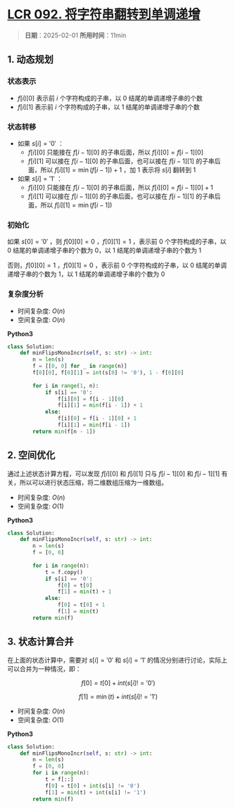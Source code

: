 # [LCR 092. 将字符串翻转到单调递增](https://leetcode.cn/problems/cyJERH/description/)

> **日期**：2025-02-01
> **所用时间**：11min

## 1. 动态规划

### 状态表示

- $f[i][0]$ 表示前 $i$ 个字符构成的子串，以 $0$ 结尾的单调递增子串的个数
- $f[i][1]$ 表示前 $i$ 个字符构成的子串，以 $1$ 结尾的单调递增子串的个数

### 状态转移

- 如果 $s[i] = '0'$ ：
  - $f[i][0]$ 只能接在 $f[i - 1][0]$ 的子串后面，所以 $f[i][0] = f[i - 1][0]$
  - $f[i][1]$ 可以接在 $f[i - 1][0]$ 的子串后面，也可以接在 $f[i - 1][1]$ 的子串后面，所以 $f[i][1] = \min(f[i - 1]) + 1$ ，加 $1$ 表示将 $s[i]$ 翻转到 $1$
- 如果 $s[i] = '1'$ ：
  - $f[i][0]$ 只能接在 $f[i - 1][0]$ 的子串后面，所以 $f[i][0] = f[i - 1][0] + 1$
  - $f[i][1]$ 可以接在 $f[i - 1][0]$ 的子串后面，也可以接在 $f[i - 1][1]$ 的子串后面，所以 $f[i][1] = \min(f[i - 1])$
  
### 初始化

如果 $s[0] = '0'$ ，则 $f[0][0] = 0$ ，$f[0][1] = 1$ ，表示前 $0$ 个字符构成的子串，以 $0$ 结尾的单调递增子串的个数为 $0$，以 $1$ 结尾的单调递增子串的个数为 $1$

否则，$f[0][0] = 1$ ，$f[0][1] = 0$ ，表示前 $0$ 个字符构成的子串，以 $0$ 结尾的单调递增子串的个数为 $1$，以 $1$ 结尾的单调递增子串的个数为 $0$

### 复杂度分析

- 时间复杂度: $O(n)$
- 空间复杂度: $O(n)$

**Python3**

```python
class Solution:
    def minFlipsMonoIncr(self, s: str) -> int:
        n = len(s)
        f = [[0, 0] for _ in range(n)]
        f[0][0], f[0][1] = int(s[0] != '0'), 1 - f[0][0]
        
        for i in range(1, n):
            if s[i] == '0':
                f[i][0] = f[i - 1][0]
                f[i][1] = min(f[i - 1]) + 1
            else:
                f[i][0] = f[i - 1][0] + 1
                f[i][1] = min(f[i - 1])
        return min(f[n - 1])
```

## 2. 空间优化

通过上述状态计算方程，可以发现 $f[i][0]$ 和 $f[i][1]$ 只与 $f[i - 1][0]$ 和 $f[i - 1][1]$ 有关，所以可以进行状态压缩，将二维数组压缩为一维数组。

- 时间复杂度: $O(n)$
- 空间复杂度: $O(1)$

**Python3**

```python
class Solution:
    def minFlipsMonoIncr(self, s: str) -> int:
        n = len(s)
        f = [0, 0]
        
        for i in range(n):
            t = f.copy()
            if s[i] == '0':
                f[0] = t[0]
                f[1] = min(t) + 1
            else:
                f[0] = t[0] + 1
                f[1] = min(t)
        return min(f)
```

## 3. 状态计算合并

在上面的状态计算中，需要对 $s[i] = '0'$ 和 $s[i] = '1'$ 的情况分别进行讨论，实际上可以合并为一种情况，即：

$$
    f[0] = t[0] + int(s[i] != '0')
$$

$$
    f[1] = \min(t) + int(s[i] != '1')
$$

- 时间复杂度: $O(n)$
- 空间复杂度: $O(1)$

**Python3**

```python
class Solution:
    def minFlipsMonoIncr(self, s: str) -> int:
        n = len(s)
        f = [0, 0]
        for i in range(n):
            t = f[::]
            f[0] = t[0] + int(s[i] != '0')
            f[1] = min(t) + int(s[i] != '1')
        return min(f)
```

